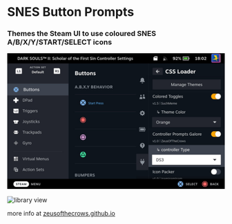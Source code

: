 # SNES Button Prompts

### Themes the Steam UI to use coloured SNES A/B/X/Y/START/SELECT icons

![controller config / quick access menu](/.github/ds3/config-qam.jpg)

![library view](/images/Icon%20Packer/SNES/library.jpg)

more info at [zeusofthecrows.github.io](https://zeusofthecrows.github.io/games/mods/nsx)

